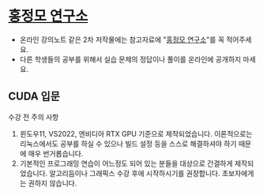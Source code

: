 # [홍정모 연구소](https://honglab.co.kr/)

- 온라인 강의노트 같은 2차 저작물에는 참고자료에 "[홍정모 연구소](https://honglab.co.kr/)"를 꼭 적어주세요.
- 다른 학생들의 공부를 위해서 실습 문제의 정답이나 풀이를 온라인에 공개하지 마세요.

## CUDA 입문

수강 전 주의 사항
1. 윈도우11, VS2022, 엔비디아 RTX GPU 기준으로 제작되었습니다. 이론적으로는 리눅스에서도 공부를 하실 수 있으나 빌드 설정 등을 스스로 해결하셔야 하기 때문에 매우 번거롭습니다.
2. 기본적인 프로그래밍 연습이 어느정도 되어 있는 분들을 대상으로 간결하게 제작되었습니다. 알고리듬이나 그래픽스 수강 후에 시작하시기를 권장합니다. 초보자에게는 권하지 않습니다.

